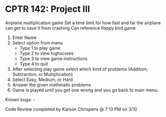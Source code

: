 # CPTR 142: Project III

Airplane multiplication game
Set a time limit for how fast and far the airplane can get to save it from crashing
Can reference flappy bird game

1. Enter Name
2. Select option from menu
    - Type 1 to play game
    - Type 2 to view highscores
    - Type 3 to view game instructions
    - Type 4 to quit
3. After selecting play game select which kind of problems (Addition, Subtraction, or Multiplication)
4. Select Easy, Medium, or Hard
5. Answer the given mathmatic problems
6. Game is played until you get one wrong and you go back to main menu.

Known bugs:
    - 

Code Review completed by Karson Chrispens @ 7:13 PM on 3/10

